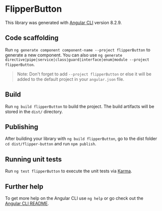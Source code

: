 # FlipperButton

This library was generated with [Angular CLI](https://github.com/angular/angular-cli) version 8.2.9.

## Code scaffolding

Run `ng generate component component-name --project flipperButton` to generate a new component. You can also use `ng generate directive|pipe|service|class|guard|interface|enum|module --project flipperButton`.
> Note: Don't forget to add `--project flipperButton` or else it will be added to the default project in your `angular.json` file. 

## Build

Run `ng build flipperButton` to build the project. The build artifacts will be stored in the `dist/` directory.

## Publishing

After building your library with `ng build flipperButton`, go to the dist folder `cd dist/flipper-button` and run `npm publish`.

## Running unit tests

Run `ng test flipperButton` to execute the unit tests via [Karma](https://karma-runner.github.io).

## Further help

To get more help on the Angular CLI use `ng help` or go check out the [Angular CLI README](https://github.com/angular/angular-cli/blob/master/README.md).
